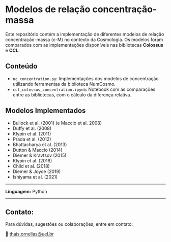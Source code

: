# Modelos de relação concentração-massa

Este repositório contém a implementação de diferentes modelos de relação concentração-massa (c-M) no contexto da Cosmologia. Os modelos foram comparados com as implementações disponíveis nas bibliotecas **Colossus** e **CCL**.

## Conteúdo

- `nc_concentration.py`: Implementações dos modelos de concentração utilizando ferramentas da biblioteca NumCosmo.
- `ccl_colossus_concentration.ipynb`: Notebook com as comparações entre as bibliotecas, com o cálculo da diferença relativa.

## Modelos Implementados

- Bullock et al. (2001) (e Maccio et al. 2008)
- Duffy et al. (2008)
- Klypin et al. (2011)
- Prada et al. (2012)
- Bhattacharya et al. (2013)
- Dutton & Maccio (2014)
- Diemer & Kravtsov (2015)
- Klypin et al. (2016)
- Child et al. (2018)
- Diemer & Joyce (2019)
- Ishiyama et al. (2021)

---

**Linguagem:** Python

---

## Contato:
Para dúvidas, sugestões ou colaborações, entre em contato:

📧 thais.ornellas@uel.br
